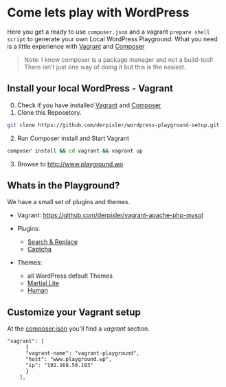 # Come lets play with WordPress
Here you get a ready to use `composer.json` and a vagrant `prepare shell script` to generate your own Local WordPress Playground. What you need is a little experience with [Vagrant](https://www.vagrantup.com/) and [Composer](https://getcomposer.org/) 

>Note: I know composer is a package manager and not a build-tool! There isn't just one way of doing it but this is the easiest.

## Install your local WordPress - Vagrant
0. Check if you have installed [Vagrant](https://www.vagrantup.com/) and [Composer](https://getcomposer.org/doc/00-intro.md)
1. Clone this Reposetory.
```bash
git clone https://github.com/derpixler/wordpress-playground-setup.git
```
2. Run Composer install and Start Vagrant
```bash
composer install && cd vagrant && vagrant up
```
3. Browse to http://www.playground.wp

## Whats in the Playground?
We have a small set of plugins and themes. 
* Vagrant: https://github.com/derpixler/vagrant-apache-php-mysql
* Plugins:
    * [Search & Replace](https://wordpress.org/plugins/search-and-replace/)
    * [Captcha](https://de.wordpress.org/plugins/captcha/)

* Themes:
    * all WordPress default Themes
    * [Martial Lite](https://themes.trac.wordpress.org/ticket/30278)
    * [Human](https://wordpress.org/themes/hueman/)


## Customize your Vagrant setup
At the [composer.json](https://github.com/derpixler/wordpress-playground-setup/blob/master/composer.json) you'll find a *vagrant* section.
```
"vagrant": [
  	  {
  	  "vagrant-name": "vagrant-playground",
  	  "host": "www.playground.wp",
  	  "ip": "192.168.50.103"
  	  }
    ],
```
